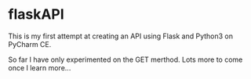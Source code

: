 # flaskAPI

This is my first attempt at creating an API using Flask and Python3 on PyCharm CE. 

So far I have only experimented on the GET merthod. Lots more to come once I learn more...
